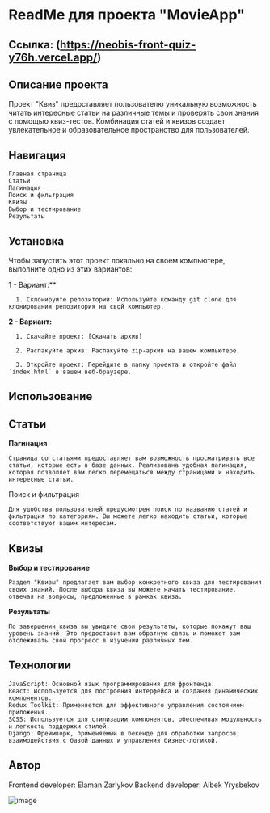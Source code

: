 # ReadMe для проекта "MovieApp"

## Ссылка: (https://neobis-front-quiz-y76h.vercel.app/)

## Описание проекта

Проект "Квиз" предоставляет пользователю уникальную возможность читать интересные статьи на различные темы и проверять свои знания с помощью квиз-тестов. Комбинация статей и квизов создает увлекательное и образовательное пространство для пользователей.

## Навигация

    Главная страница
    Статьи
    Пагинация
    Поиск и фильтрация
    Квизы
    Выбор и тестирование
    Результаты

## Установка

Чтобы запустить этот проект локально на своем компьютере, выполните одно из этих вариантов:

1 - Вариант:**

      1. Склонируйте репозиторий: Используйте команду git clone для клонирования репозитория на свой компьютер.

**2 - Вариант:**

      1. Скачайте проект: [Скачать архив]
      
      2. Распакуйте архив: Распакуйте zip-архив на вашем компьютере.
      
      3. Откройте проект: Перейдите в папку проекта и откройте файл `index.html` в вашем веб-браузере.
      

## Использование


## Статьи

**Пагинация**

    Страница со статьями предоставляет вам возможность просматривать все статьи, которые есть в базе данных. Реализована удобная пагинация, которая позволяет вам легко перемещаться между страницами и находить интересные статьи.
Поиск и фильтрация

    Для удобства пользователей предусмотрен поиск по названию статей и фильтрация по категориям. Вы можете легко находить статьи, которые соответствуют вашим интересам.

## Квизы

**Выбор и тестирование**

    Раздел "Квизы" предлагает вам выбор конкретного квиза для тестирования своих знаний. После выбора квиза вы можете начать тестирование, отвечая на вопросы, предложенные в рамках квиза.
**Результаты**

    По завершении квиза вы увидите свои результаты, которые покажут ваш уровень знаний. Это предоставит вам обратную связь и поможет вам отслеживать свой прогресс в изучении различных тем.

## Технологии

    JavaScript: Основной язык программирования для фронтенда.
    React: Используется для построения интерфейса и создания динамических компонентов.
    Redux Toolkit: Применяется для эффективного управления состоянием приложения.
    SCSS: Используется для стилизации компонентов, обеспечивая модульность и легкость поддержки стилей.
    Django: Фреймворк, применяемый в бекенде для обработки запросов, взаимодействия с базой данных и управления бизнес-логикой.

## Автор

   Frontend developer: Elaman Zarlykov
   Backend developer: Aibek Yrysbekov

![image](https://github.com/ElamanZ/neobis_front_quiz/assets/110537470/2510de12-f020-4562-a747-0a273c6e9a58)


